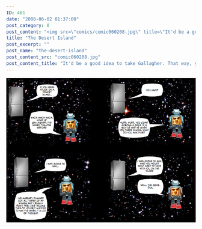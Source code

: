 ```yaml
---
ID: 401
date: "2008-06-02 01:37:00"
post_category: 0
post_content: "<img src=\"comics/comic060208.jpg\" title=\"It'd be a good idea to take Gallagher. That way, you'll have someone around to open up the watermelons for you to eat.\" />"
title: "The Desert Island"
post_excerpt: ""
post_name: "the-desert-island"
post_content_src: "comic060208.jpg"
post_content_title: "It'd be a good idea to take Gallagher. That way, you'll have someone around to open up the watermelons for you to eat."
---
```



[![It'd be a good idea to take Gallagher. That way, you'll have someone around to open up the watermelons for you to eat.](/comics-hi-res/comic060208.jpg)](/comics-hi-res/comic060208.jpg "It'd be a good idea to take Gallagher. That way, you'll have someone around to open up the watermelons for you to eat.")
